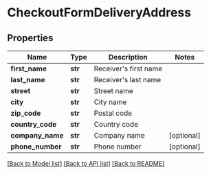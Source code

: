 # CheckoutFormDeliveryAddress

## Properties
Name | Type | Description | Notes
------------ | ------------- | ------------- | -------------
**first_name** | **str** | Receiver&#39;s first name | 
**last_name** | **str** | Receiver&#39;s last name | 
**street** | **str** | Street name | 
**city** | **str** | City name | 
**zip_code** | **str** | Postal code | 
**country_code** | **str** | Country code | 
**company_name** | **str** | Company name | [optional] 
**phone_number** | **str** | Phone number | [optional] 

[[Back to Model list]](../README.md#documentation-for-models) [[Back to API list]](../README.md#documentation-for-api-endpoints) [[Back to README]](../README.md)


